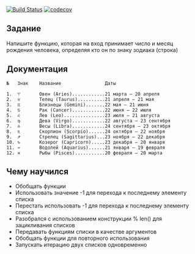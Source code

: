 [![Build Status](https://travis-ci.org/Lagunov-PRO/HW04_Zodiac.svg?branch=master)](https://travis-ci.org/Lagunov-PRO/HW04_Zodiac)
[![codecov](https://codecov.io/gh/Lagunov-PRO/HW04_Zodiac/branch/master/graph/badge.svg)](https://codecov.io/gh/Lagunov-PRO/HW04_Zodiac)

## Задание
Напишите функцию, которая на вход принимает число и месяц рождения человека, определяя кто он по знаку зодиака (строка)


## Документация

    №   Знак    Название                Даты
	
    1.  ♈	    Овен (Aries)............21 марта — 20 апреля
    2.  ♉	    Телец (Taurus)..........21 апреля — 21 мая
    3.  ♊	    Близнецы (Gemini).......22 мая — 21 июня
    4.  ♋	    Рак (Cancer)............22 июня — 22 июля
    5.  ♌	    Лев (Leo)...............23 июля — 21 августа
    6.  ♍	    Дева (Virgo)............22 августа — 23 сентября
    7.  ♎	    Весы (Libra)............24 сентября — 23 октября
    8.  ♏	    Скорпион (Scorpio)......24 октября — 22 ноября
    9.  ♐	    Стрелец (Sagittarius)...23 ноября — 22 декабря
    10. ♑	    Козерог (Capricorn).....23 декабря — 20 января
    11. ♒	    Водолей (Aquarius)......21 января — 19 февраля
    12. ♓	    Рыбы (Pisces)...........20 февраля — 20 марта


## Чему научился
* Обобщать функции
* Использовать значение -1 для перехода к последнему элементу списка
* Перестать использовать -1 для перехода к последнему элементу списка
* Разобрался с использованием конструкции % len() для зацикливания списков
* Передавать функциям списки в качестве аргументов
* Обобщать функции для повторного использования
* Запускать итерацию двух списков одновременно
